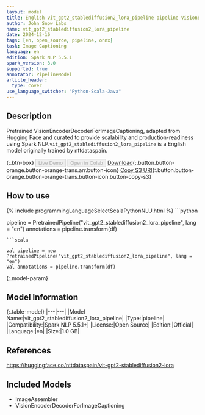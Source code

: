 ```yaml
---
layout: model
title: English vit_gpt2_stablediffusion2_lora_pipeline pipeline VisionEncoderDecoderForImageCaptioning from nttdataspain
author: John Snow Labs
name: vit_gpt2_stablediffusion2_lora_pipeline
date: 2024-12-16
tags: [en, open_source, pipeline, onnx]
task: Image Captioning
language: en
edition: Spark NLP 5.5.1
spark_version: 3.0
supported: true
annotator: PipelineModel
article_header:
  type: cover
use_language_switcher: "Python-Scala-Java"
---
```


## Description

Pretrained VisionEncoderDecoderForImageCaptioning, adapted from Hugging Face and curated to provide scalability and production-readiness using Spark NLP.`vit_gpt2_stablediffusion2_lora_pipeline` is a English model originally trained by nttdataspain.

{:.btn-box}
<button class="button button-orange" disabled>Live Demo</button>
<button class="button button-orange" disabled>Open in Colab</button>
[Download](https://s3.amazonaws.com/auxdata.johnsnowlabs.com/public/models/vit_gpt2_stablediffusion2_lora_pipeline_en_5.5.1_3.0_1734317368837.zip){:.button.button-orange.button-orange-trans.arr.button-icon}
[Copy S3 URI](s3://auxdata.johnsnowlabs.com/public/models/vit_gpt2_stablediffusion2_lora_pipeline_en_5.5.1_3.0_1734317368837.zip){:.button.button-orange.button-orange-trans.button-icon.button-copy-s3}

## How to use



<div class="tabs-box" markdown="1">
{% include programmingLanguageSelectScalaPythonNLU.html %}
```python

pipeline = PretrainedPipeline("vit_gpt2_stablediffusion2_lora_pipeline", lang = "en")
annotations =  pipeline.transform(df)   

```
```scala

val pipeline = new PretrainedPipeline("vit_gpt2_stablediffusion2_lora_pipeline", lang = "en")
val annotations = pipeline.transform(df)

```
</div>

{:.model-param}
## Model Information

{:.table-model}
|---|---|
|Model Name:|vit_gpt2_stablediffusion2_lora_pipeline|
|Type:|pipeline|
|Compatibility:|Spark NLP 5.5.1+|
|License:|Open Source|
|Edition:|Official|
|Language:|en|
|Size:|1.0 GB|

## References

https://huggingface.co/nttdataspain/vit-gpt2-stablediffusion2-lora

## Included Models

- ImageAssembler
- VisionEncoderDecoderForImageCaptioning